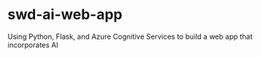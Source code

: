 # swd-ai-web-app
Using Python, Flask, and Azure Cognitive Services to build a web app that incorporates AI
